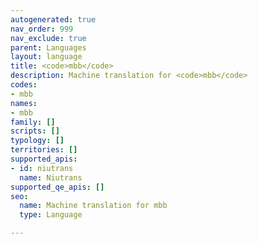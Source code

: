 ```yaml
---
autogenerated: true
nav_order: 999
nav_exclude: true
parent: Languages
layout: language
title: <code>mbb</code>
description: Machine translation for <code>mbb</code>
codes:
- mbb
names:
- mbb
family: []
scripts: []
typology: []
territories: []
supported_apis:
- id: niutrans
  name: Niutrans
supported_qe_apis: []
seo:
  name: Machine translation for mbb
  type: Language

---
```


